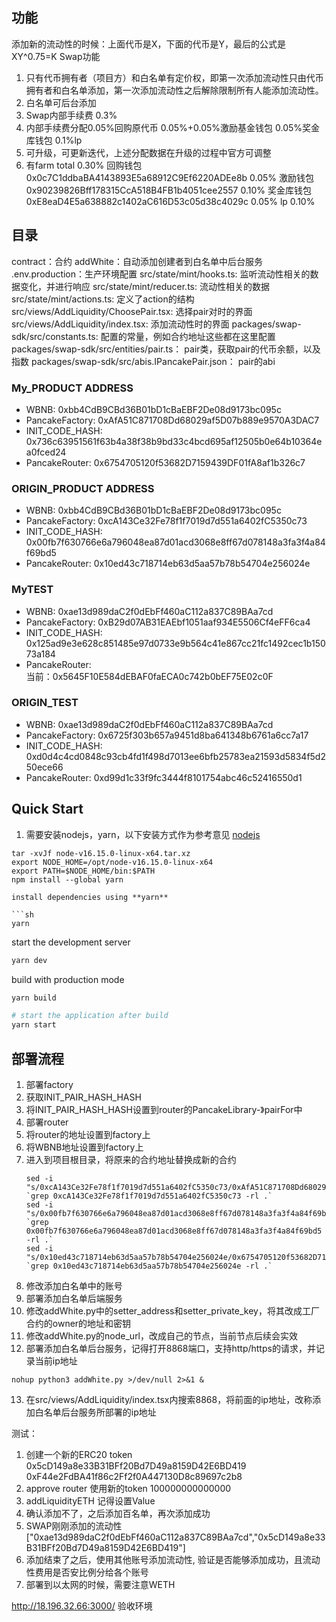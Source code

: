 ## 功能
添加新的流动性的时候：上面代币是X，下面的代币是Y，最后的公式是XY^0.75=K
Swap功能
1. 只有代币拥有者（项目方）和白名单有定价权，即第一次添加流动性只由代币拥有者和白名单添加，第一次添加流动性之后解除限制所有人能添加流动性。
2. 白名单可后台添加
3. Swap内部手续费 0.3%
4. 内部手续费分配0.05%回购原代币  0.05%+0.05%激励基金钱包  0.05%奖金库钱包 0.1%lp
5. 可升级，可更新迭代，上述分配数据在升级的过程中官方可调整
6. 有farm 
total 0.30%
回购钱包
0x0c7C1ddbaBA4143893E5a68912C9Ef6220ADEe8b 0.05%
激励钱包
0x90239826Bff178315CcA518B4FB1b4051cee2557 0.10%
奖金库钱包
0xE8eaD4E5a638882c1402aC616D53c05d38c4029c 0.05%
lp 0.10%

## 目录
contract：合约
addWhite：自动添加创建者到白名单中后台服务
.env.production：生产环境配置
src/state/mint/hooks.ts: 监听流动性相关的数据变化，并进行响应
src/state/mint/reducer.ts: 流动性相关的数据
src/state/mint/actions.ts: 定义了action的结构
src/views/AddLiquidity/ChoosePair.tsx: 选择pair对时的界面
src/views/AddLiquidity/index.tsx: 添加流动性时的界面
packages/swap-sdk/src/constants.ts: 配置的常量，例如合约地址这些都在这里配置
packages/swap-sdk/src/entities/pair.ts： pair类，获取pair的代币余额，以及指数
packages/swap-sdk/src/abis.IPancakePair.json： pair的abi

### My_PRODUCT ADDRESS
- WBNB:            0xbb4CdB9CBd36B01bD1cBaEBF2De08d9173bc095c
- PancakeFactory:  0xAfA51C871708Dd68029af5D07b889e9570A3DAC7
- INIT_CODE_HASH:  0x736c63951561f63b4a38f38b9bd33c4bcd695af12505b0e64b10364ea0fced24
- PancakeRouter:   0x6754705120f53682D7159439DF01fA8af1b326c7

### ORIGIN_PRODUCT ADDRESS
- WBNB:            0xbb4CdB9CBd36B01bD1cBaEBF2De08d9173bc095c
- PancakeFactory:  0xcA143Ce32Fe78f1f7019d7d551a6402fC5350c73
- INIT_CODE_HASH:  0x00fb7f630766e6a796048ea87d01acd3068e8ff67d078148a3fa3f4a84f69bd5
- PancakeRouter:   0x10ed43c718714eb63d5aa57b78b54704e256024e

### MyTEST
- WBNB:            0xae13d989daC2f0dEbFf460aC112a837C89BAa7cd
- PancakeFactory:  0xB29d07AB31EAEbf1051aaf934E5506Cf4eFF6ca4
- INIT_CODE_HASH:  0x125ad9e3e628c851485e97d0733e9b564c41e867cc21fc1492cec1b15073a184
- PancakeRouter:   
当前：0x5645F10E584dEBAF0faECA0c742b0bEF75E02c0F


### ORIGIN_TEST
- WBNB:            0xae13d989daC2f0dEbFf460aC112a837C89BAa7cd
- PancakeFactory:  0x6725f303b657a9451d8ba641348b6761a6cc7a17
- INIT_CODE_HASH:  0xd0d4c4cd0848c93cb4fd1f498d7013ee6bfb25783ea21593d5834f5d250ece66
- PancakeRouter:   0xd99d1c33f9fc3444f8101754abc46c52416550d1

## Quick Start
1. 需要安装nodejs，yarn，以下安装方式作为参考意见
[nodejs](https://nodejs.org/en/download/)
```
tar -xvJf node-v16.15.0-linux-x64.tar.xz
export NODE_HOME=/opt/node-v16.15.0-linux-x64
export PATH=$NODE_HOME/bin:$PATH
npm install --global yarn

install dependencies using **yarn**

```sh
yarn
```

start the development server
```sh
yarn dev
```

build with production mode
```sh
yarn build

# start the application after build
yarn start
```

## 部署流程
1. 部署factory
2. 获取INIT_PAIR_HASH_HASH
3. 将INIT_PAIR_HASH_HASH设置到router的PancakeLibrary-》pairFor中
4. 部署router
5. 将router的地址设置到factory上
6. 将WBNB地址设置到factory上
7. 进入到项目根目录，将原来的合约地址替换成新的合约
    ```
    sed -i "s/0xcA143Ce32Fe78f1f7019d7d551a6402fC5350c73/0xAfA51C871708Dd68029af5D07b889e9570A3DAC7/g" `grep 0xcA143Ce32Fe78f1f7019d7d551a6402fC5350c73 -rl .`
    sed -i "s/0x00fb7f630766e6a796048ea87d01acd3068e8ff67d078148a3fa3f4a84f69bd5/0x736c63951561f63b4a38f38b9bd33c4bcd695af12505b0e64b10364ea0fced24/g" `grep 0x00fb7f630766e6a796048ea87d01acd3068e8ff67d078148a3fa3f4a84f69bd5 -rl .`
    sed -i "s/0x10ed43c718714eb63d5aa57b78b54704e256024e/0x6754705120f53682D7159439DF01fA8af1b326c7/g" `grep 0x10ed43c718714eb63d5aa57b78b54704e256024e -rl .`
8. 修改添加白名单中的账号
9. 部署添加白名单后端服务
10. 修改addWhite.py中的setter_address和setter_private_key，将其改成工厂合约的owner的地址和密钥
11. 修改addWhite.py的node_url，改成自己的节点，当前节点后续会实效
12. 部署添加白名单后台服务，记得打开8868端口，支持http/https的请求，并记录当前ip地址
```
nohup python3 addWhite.py >/dev/null 2>&1 &
```
13. 在src/views/AddLiquidity/index.tsx内搜索8868，将前面的ip地址，改称添加白名单后台服务所部署的ip地址

测试：
1. 创建一个新的ERC20 token 0x5cD149a8e33B31BFf20Bd7D49a8159D42E6BD419 0xF44e2FdBA41f86c2Ff2f0A447130D8c89697c2b8
2. approve router 使用新的token 100000000000000
3. addLiquidityETH 记得设置Value 
4. 确认添加不了，之后添加百名单，再次添加成功
5. SWAP刚刚添加的流动性 ["0xae13d989daC2f0dEbFf460aC112a837C89BAa7cd","0x5cD149a8e33B31BFf20Bd7D49a8159D42E6BD419"]
6. 添加结束了之后，使用其他账号添加流动性, 验证是否能够添加成功，且流动性费用是否安比例分给各个账号
7. 部署到以太网的时候，需要注意WETH


http://18.196.32.66:3000/ 验收环境
